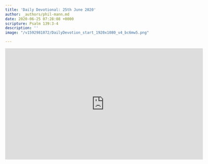 ```yaml
---
title: 'Daily Devotional: 25th June 2020'
author: _authors/phil-mann.md
date: 2020-06-25 07:28:08 +0000
scripture: Psalm 139:3-4
description: ''
image: "/v1592981072/DailyDevotion_start_1920x1080_v4_bc6mw5.png"

---
```

<iframe src="https://player.vimeo.com/video/432254116" width="640" height="360" frameborder="0" allow="autoplay; fullscreen" allowfullscreen></iframe>